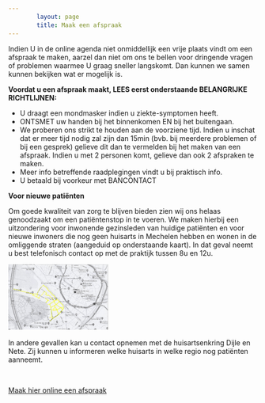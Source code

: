 ```yaml
---
        layout: page
        title: Maak een afspraak
---
```


Indien U in de online agenda niet onmiddellijk een vrije plaats vindt om een afspraak te maken, aarzel dan niet om ons te bellen voor dringende vragen of problemen waarmee U graag sneller langskomt. Dan kunnen we samen kunnen bekijken wat er mogelijk is.

**Voordat u een afspraak maakt, LEES eerst onderstaande BELANGRIJKE RICHTLIJNEN:**

- U draagt een mondmasker indien u ziekte-symptomen heeft.
- ONTSMET uw handen bij het binnenkomen EN bij het buitengaan.
- We proberen ons strikt te houden aan de voorziene tijd. Indien u inschat dat er meer tijd nodig zal zijn dan 15min (bvb. bij meerdere problemen of bij een gesprek) gelieve dit dan te vermelden bij het maken van een afspraak. Indien u met 2 personen komt, gelieve dan ook 2 afspraken te maken.
- Meer info betreffende raadplegingen vindt u bij praktisch info.
- U betaald bij voorkeur met BANCONTACT

**Voor nieuwe patiënten**

Om goede kwaliteit van zorg te blijven bieden zien wij ons helaas genoodzaakt om een patiëntenstop in te voeren. We maken hierbij een uitzondering voor inwonende gezinsleden van huidige patiënten en voor nieuwe inwoners die nog geen huisarts in Mechelen hebben en wonen in de omliggende straten (aangeduid op onderstaande kaart). In dat geval neemt u best telefonisch contact op met de praktijk tussen 8u en 12u.

<img src="/images/kaart-patienten.png" width="40%"/>

In andere gevallen kan u contact opnemen met de huisartsenkring Dijle en Nete. Zij kunnen u informeren welke huisarts in welke regio nog patiënten aanneemt. 

<br/>

<a href="https://www.introlution.be/clientwebsites/doctorwebsite_2/logincustom.aspx?domain=huisartsendevaart.be" target="_blank" type="button" class="btn btn-default bigbutton" id="menu_afspraak">Maak hier online een afspraak</a>